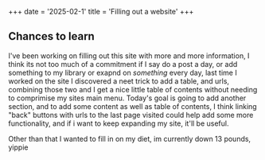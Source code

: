 +++
date = '2025-02-1'
title = 'Filling out a website'
+++

## Chances to learn

I've been working on filling out this site with more and more information, I think its not too much of a commitment if I say do a post a day, or add something to my library or exapnd on *something* every day, last time I worked on the site I discovered a neet trick to add a table, and urls, combining those two and I get a nice little table of contents without needing to comprimise my sites main menu. Today's goal is going to add another section, and to add some content as well as table of contents, I think linking "back" buttons with urls to the last page visited could help add some more functionality, and if i want to keep expanding my site, it'll be useful.

Other than that I wanted to fill in on my diet, im currently down 13 pounds, yippie